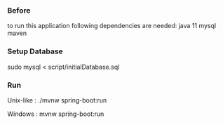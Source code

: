 ### Before

 to run this application following dependencies are needed:
 java 11
 mysql
 maven

### Setup Database

 sudo mysql < script/initialDatabase.sql

### Run

 Unix-like :
 ./mvnw spring-boot:run

 Windows :
 mvnw spring-boot:run
